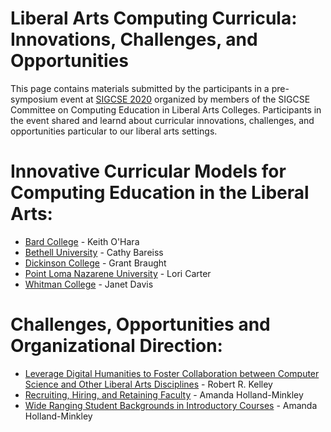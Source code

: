 # Liberal Arts Computing Curricula: Innovations, Challenges, and Opportunities

This page contains materials submitted by the participants in a pre-symposium event at [SIGCSE 2020](https://sigcse2020.sigcse.org) organized by members of the SIGCSE Committee on Computing Education in Liberal Arts Colleges. Participants in the event shared and learnd about curricular innovations, challenges, and opportunities particular to our liberal arts settings.

# Innovative Curricular Models for Computing Education in the Liberal Arts:
- [Bard College](curricula/bard/index.md) - Keith O'Hara
- [Bethell University](curricula/bethell/index.md) - Cathy Bareiss
- [Dickinson College](curricula/dickinson/index.md) - Grant Braught
- [Point Loma Nazarene University](curricula/pointloma/index.md) - Lori Carter
- [Whitman College](curricula/whitman/index.md) - Janet Davis


# Challenges, Opportunities and Organizational Direction:
- [Leverage Digital Humanities to Foster Collaboration between Computer Science and Other Liberal Arts Disciplines](challenges/digital_humanities.md) - Robert R. Kelley
- [Recruiting, Hiring, and Retaining Faculty](challenges/hiring.md) - Amanda Holland-Minkley
- [Wide Ranging Student Backgrounds in Introductory Courses](challenges/backgrounds.md) - Amanda Holland-Minkley
